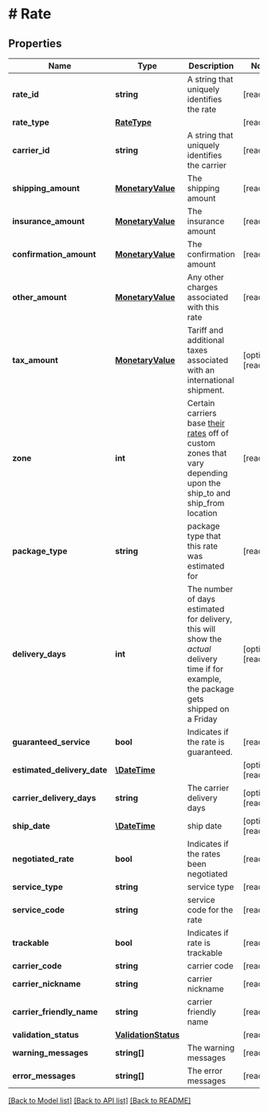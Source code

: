 # # Rate

## Properties

Name | Type | Description | Notes
------------ | ------------- | ------------- | -------------
**rate_id** | **string** | A string that uniquely identifies the rate | [readonly] 
**rate_type** | [**RateType**](RateType.md) |  | [readonly] 
**carrier_id** | **string** | A string that uniquely identifies the carrier | [readonly] 
**shipping_amount** | [**MonetaryValue**](MonetaryValue.md) | The shipping amount | [readonly] 
**insurance_amount** | [**MonetaryValue**](MonetaryValue.md) | The insurance amount | [readonly] 
**confirmation_amount** | [**MonetaryValue**](MonetaryValue.md) | The confirmation amount | [readonly] 
**other_amount** | [**MonetaryValue**](MonetaryValue.md) | Any other charges associated with this rate | [readonly] 
**tax_amount** | [**MonetaryValue**](MonetaryValue.md) | Tariff and additional taxes associated with an international shipment. | [optional] [readonly] 
**zone** | **int** | Certain carriers base [their rates](https://blog.stamps.com/2017/09/08/usps-postal-zones/) off of custom zones that vary depending upon the ship_to and ship_from location | [readonly] 
**package_type** | **string** | package type that this rate was estimated for | [readonly] 
**delivery_days** | **int** | The number of days estimated for delivery, this will show the _actual_ delivery time if for example, the package gets shipped on a Friday | [optional] [readonly] 
**guaranteed_service** | **bool** | Indicates if the rate is guaranteed. | [readonly] 
**estimated_delivery_date** | [**\DateTime**](\DateTime.md) |  | [optional] [readonly] 
**carrier_delivery_days** | **string** | The carrier delivery days | [optional] [readonly] 
**ship_date** | [**\DateTime**](\DateTime.md) | ship date | [optional] [readonly] 
**negotiated_rate** | **bool** | Indicates if the rates been negotiated | [readonly] 
**service_type** | **string** | service type | [readonly] 
**service_code** | **string** | service code for the rate | [readonly] 
**trackable** | **bool** | Indicates if rate is trackable | [readonly] 
**carrier_code** | **string** | carrier code | [readonly] 
**carrier_nickname** | **string** | carrier nickname | [readonly] 
**carrier_friendly_name** | **string** | carrier friendly name | [readonly] 
**validation_status** | [**ValidationStatus**](ValidationStatus.md) |  | [readonly] 
**warning_messages** | **string[]** | The warning messages | [readonly] 
**error_messages** | **string[]** | The error messages | [readonly] 

[[Back to Model list]](../../README.md#documentation-for-models) [[Back to API list]](../../README.md#documentation-for-api-endpoints) [[Back to README]](../../README.md)



